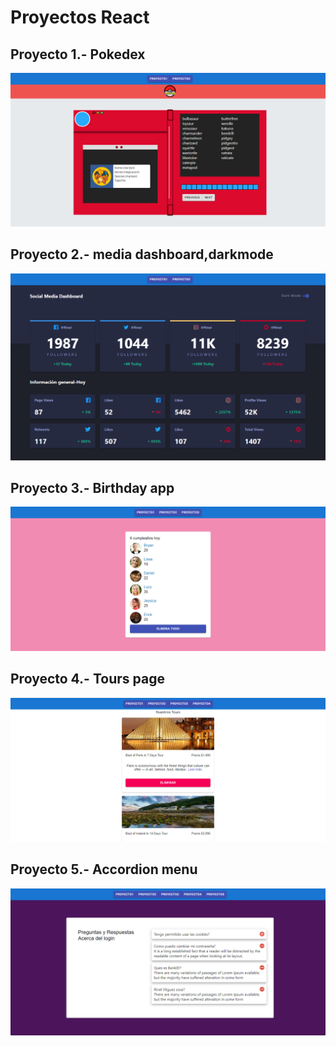 # Proyectos React

## Proyecto 1.- Pokedex

<img src="./src/Imagenes/proyecto1.png" alt="proyecto1">

## Proyecto 2.- media dashboard,darkmode

<img src="./src/Imagenes/media.png" alt="proyecto2">

## Proyecto 3.- Birthday app

<img src="./src/Imagenes/proyecto3.png" alt="proyecto3">

## Proyecto 4.- Tours page

<img src="./src/Imagenes/proyecto4.png" alt="proyecto4">


## Proyecto 5.- Accordion menu

<img src="./src/Imagenes/proyecto5.png" alt="proyecto5">
